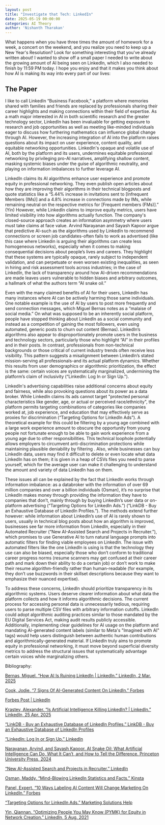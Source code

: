 ```yaml
---
layout: post
title: "Investigate that Tech: LinkedIn"
date: 2025-05-19 00:00:00
categories: AI Theory
author: 'Nishanth Tharakan'
---
```


<script type="text/x-mathjax-config">
MathJax.Hub.Config({
tex2jax: {
inlineMath: [ ['$','$'], ["\$$","\$$"] ],
processEscapes: true
}
});
</script>

<script type="text/javascript" charset="utf-8"
src="https://cdn.mathjax.org/mathjax/latest/MathJax.js?config=TeX-AMS-MML_HTMLorMML,
https://vincenttam.github.io/javascripts/MathJaxLocal.js"></script>

What happens when you have three times the amount of homework for a week, a concert on the weekend, and you realize you need to keep up a New Year's Resolution? Look for something interesting that you've already written about! I wanted to show off a small paper I needed to write about the growing amount of AI being seen on LinkedIn, which I also needed to finish by 11:59 PM today. I hope you enjoy and that it makes you think about how AI is making its way into every part of our lives:

## The Paper

I like to call LinkedIn “Business Facebook,” a platform where memories shared with families and friends are replaced by professionals sharing their career highlights and making connections within their field of expertise. As a math major interested in AI in both scientific research and the greater technology sector, LinkedIn has been invaluable for getting exposure to research and job opportunities as well as meeting like-minded individuals eager to discuss how furthering mathematics can influence global change through AI. However, the increasing integration of AI into the platform raises questions about its impact on user experience, content quality, and equitable networking opportunities. LinkedIn's opaque and volatile use of AI, both by the platform and its users, undermines equitable professional networking by privileging pro-AI narratives, amplifying shallow content, masking systemic biases under the guise of algorithmic neutrality, and playing on information imbalances to further leverage AI.

LinkedIn claims its AI algorithms enhance user experience and promote equity in professional networking. They even publish open articles about how they are improving their algorithms in their technical blogposts and quote statistics like a “5.44% increase in invitations sent to [Infrequent Members (IMs)] and a 4.8% increase in connections made by IMs, while remaining neutral on the respective metrics for [Frequent members (FMs)].” (Yin) However, while LinkedIn claims to improve equity metrics, users have limited visibility into how algorithms actually function. The company's closed-source approach creates an information asymmetry where users must take claims at face value. Arvind Narayanan and Sayash Kapoor argue that predictive AI-such as the algorithms used by LinkedIn to recommend connections or screen job candidates-often fails to work as advertised (like this case where Linkedin is arguing their algorithms can create less homogeneous networks),  especially when it comes to making consequential decisions about people’s lives and careers. They highlight that these systems are typically opaque, rarely subject to independent validation, and can perpetuate or even worsen existing inequalities, as seen in hiring and risk assessment tools across industries; in the case of LinkedIn, the lack of transparency around how AI-driven recommendations are made leaves users vulnerable to hidden biases and arbitrary outcomes, a hallmark of what the authors term “AI snake oil.”
	
Even with the many claimed benefits of AI for their users, LinkedIn has many instances where AI can be actively harming those same individuals. One notable example is the use of AI by users to post more frequently and send connection messages, which Miguel Bernas notes as a “malaise of social media.” On what was supposed to be an inherently social platform, people have stopped thinking about LinkedIn as a social community and instead as a competition of gaining the most followers, even using automated, generic posts to churn out content (Bernas). LinkedIn’s algorithms also appear to disproportionately promote users in the business and technology sectors, particularly those who highlight “AI” in their profiles and in their posts. In contrast, professionals from non-technical backgrounds or those critical of current industry trends often receive less visibility. This pattern suggests a misalignment between LinkedIn’s stated mission-serving all professionals-and its actual platform dynamics. Whether this results from user demographics or algorithmic prioritization, the effect is the same: certain voices are systematically marginalized, undermining the platform’s claim of inclusivity (“LinkedIn: Log In or Sign Up.”).

LinkedIn's advertising capabilities raise additional concerns about equity and fairness, while also provoking questions about its power as a data broker. While LinkedIn claims its ads cannot target "protected personal characteristics like gender, age, or actual or perceived race/ethnicity", the platform permits targeting combinations of categories like companies worked at, job experience, and education that may effectively serve as proxies for discrimination (“Targeting Options for LinkedIn Ads”). A theoretical example for this could be filtering by a young age combined with a large work experience amount to obscure the opportunity from young people not fortunate enough to be able to gain work experience from a  young age due to other responsibilities. This technical loophole potentially allows employers to circumvent anti-discrimination protections while maintaining plausible deniability by filtering . Also, while businesses can buy LinkedIn data, users may find it difficult to delete or even locate what data LinkedIn has on them; it is given in a heap of CSVs files you need to parse yourself, which for the average user can make it challenging to understand the amount and variety of data LinkedIn has on them.

These issues all can be explained by the fact that LinkedIn works through information imbalance: as a databroker with the information of over 69 million companies and over a billion individuals (Osman), it’s no surprise that LinkedIn makes money through providing the information they have to companies that don’t, mainly through by buying LinkedIn’s user data or on-platform advertising (“Targeting Options for LinkedIn Ads.”) (“LinkDB - Buy an Exhaustive Database of LinkedIn Profiles.”). The methods extend further however: while information about LinkedIn’s use of AI is rarely shown to users, usually in technical blog posts about how an algorithm is improved, businesses see far more information from LinkedIn, especially in their Automated Recruiter (“New AI-Assisted Search and Projects in Recruiter.”), which promises to use Generative AI to turn natural language prompts into automatic filters for finding viable employees on LinkedIn. The issue with automated filters like the one LinkedIn is using is that the technology they use can also be biased, especially those who don’t conform to traditional career progress norms (resume scanners may get confused at their career path and mark down their ability to do a certain job) or don’t work to make their resume algorithm-friendly rather than human-readable (for example, they don’t use buzzwords in their skillset descriptions because they want to emphasize their nuanced expertise).

To address these concerns, LinkedIn should prioritize transparency in its algorithmic systems. Users deserve clearer information about what data the platform collects and how it informs algorithmic decisions. The current process for accessing personal data is unnecessarily tedious, requiring users to parse multiple CSV files with arbitrary information cutoffs. LinkedIn could adopt algorithmic auditing practices similar to those mandated by the EU Digital Services Act, making audit results publicly accessible. Additionally, implementing clear guidelines for AI usage on the platform and mandating AI-generated content labels (similar to Meta's "Imagined with AI" tags) would help users distinguish between authentic human contributions and algorithmically-generated material. If LinkedIn truly aims to promote equity in professional networking, it must move beyond superficial diversity metrics to address the structural issues that systematically advantage certain voices while marginalizing others. 

Bibliography:

<a href="https://www.linkedin.com/pulse/how-ai-ruining-linkedin-miguel-bernas-extgc/">Bernas, Miguel. “How AI Is Ruining LinkedIn | LinkedIn.” LinkedIn, 2 Mar. 2025</a>

<a href="https://www.forbes.com/sites/jodiecook/2025/03/20/7-signs-of-ai-generated-content-on-linkedin/?sh=5a944f5d66f2">Cook, Jodie. “7 Signs Of AI-Generated Content On LinkedIn.” Forbes</a>

<a href="https://www.linkedin.com/posts/forbes-magazine_garbage-in-garbage-out-perplexity-spreads-activity-7212182947787886592-Eyx2/?utm_source=share&utm_medium=member_desktop">Forbes Post | LinkedIn</a>

<a href="https://www.linkedin.com/pulse/artificial-intelligence-killing-linkedin-alexander-krastev--fotff/">Krastev, Alexander. “Is Artificial Intelligence Killing LinkedIn? | LinkedIn.” LinkedIn, 25 Apr. 2025</a>

<a href="https://nubela.co/proxycurl/linkdb">“LinkDB - Buy an Exhaustive Database of LinkedIn Profiles.” LinkDB - Buy an Exhaustive Database of LinkedIn Profiles</a>

<a href="https://www.linkedin.com/">“LinkedIn: Log In or Sign Up.” LinkedIn</a>

<a href="https://www.amazon.com/AI-Snake-Oil-Artificial-Intelligence/dp/069122144X">Narayanan, Arvind, and Sayash Kapoor. AI Snake Oil: What Artificial Intelligence Can Do, What It Can’t, and How to Tell the Difference. Princeton University Press, 2024</a>

<a href="https://business.linkedin.com/talent-solutions/ai-assisted-search-and-projects">“New AI-Assisted Search and Projects in Recruiter.” LinkedIn</a>

<a href="https://kinsta.com/blog/linkedin-statistics/">Osman, Maddy. “Mind-Blowing LinkedIn Statistics and Facts.” Kinsta</a>

<a href="https://www.forbes.com/councils/forbesagencycouncil/2024/08/01/10-ways-labeling-ai-content-will-change-marketing-on-linkedin/?sh=5a944f5d66f2">Panel, Expert. “10 Ways Labeling AI Content Will Change Marketing On LinkedIn.” Forbes</a>

<a href="https://www.linkedin.com/help/lms/answer/a424655">“Targeting Options for LinkedIn Ads.” Marketing Solutions Help</a>

<a href="https://www.linkedin.com/blog/engineering/member-customer-experience/optimizing-pymk-for-equity-in-network-creation">Yin, Qiannan. “Optimizing People You May Know (PYMK) for Equity in Network Creation.” LinkedIn, 5 Aug. 2021</a>

